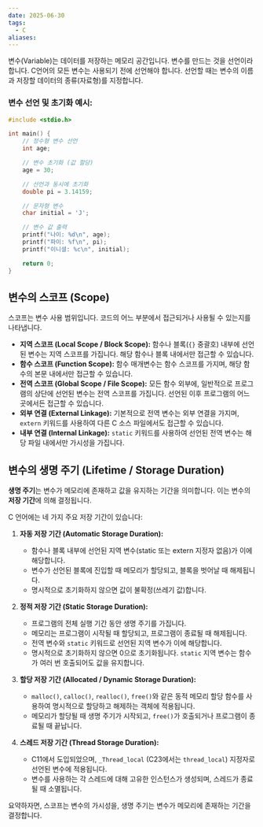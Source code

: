 ```yaml
---
date: 2025-06-30
tags:
  - C
aliases:
---
```

변수(Variable)는 데이터를 저장하는 메모리 공간입니다. 변수를 만드는 것을 선언이라 합니다. C언어의 모든 변수는 사용되기 전에 선언해야 합니다. 선언할 때는 변수의 이름과 저장할 데이터의 종류(자료형)를 지정합니다.

### 변수 선언 및 초기화 예시:

```c
#include <stdio.h>

int main() {
    // 정수형 변수 선언
    int age;

    // 변수 초기화 (값 할당)
    age = 30;

    // 선언과 동시에 초기화
    double pi = 3.14159;

    // 문자형 변수
    char initial = 'J';

    // 변수 값 출력
    printf("나이: %d\n", age);
    printf("파이: %f\n", pi);
    printf("이니셜: %c\n", initial);

    return 0;
}
```

## 변수의 스코프 (Scope)

스코프는 변수 사용 범위입니다. 코드의 어느 부분에서 접근되거나 사용될 수 있는지를 나타냅니다. 

*   **지역 스코프 (Local Scope / Block Scope):** 함수나 블록(`{}` 중괄호) 내부에 선언된 변수는 지역 스코프를 가집니다. 해당 함수나 블록 내에서만 접근할 수 있습니다.
*   **함수 스코프 (Function Scope):** 함수 매개변수는 함수 스코프를 가지며, 해당 함수의 본문 내에서만 접근할 수 있습니다.
*   **전역 스코프 (Global Scope / File Scope):** 모든 함수 외부에, 일반적으로 프로그램의 상단에 선언된 변수는 전역 스코프를 가집니다. 선언된 이후 프로그램의 어느 곳에서든 접근할 수 있습니다.
*   **외부 연결 (External Linkage):** 기본적으로 전역 변수는 외부 연결을 가지며, `extern` 키워드를 사용하여 다른 C 소스 파일에서도 접근할 수 있습니다.
*   **내부 연결 (Internal Linkage):** `static` 키워드를 사용하여 선언된 전역 변수는 해당 파일 내에서만 가시성을 가집니다.

## 변수의 생명 주기 (Lifetime / Storage Duration)

**생명 주기**는 변수가 메모리에 존재하고 값을 유지하는 기간을 의미합니다. 이는 변수의 **저장 기간**에 의해 결정됩니다.

C 언어에는 네 가지 주요 저장 기간이 있습니다:

1.  **자동 저장 기간 (Automatic Storage Duration):**
    *   함수나 블록 내부에 선언된 지역 변수(static 또는 extern 지정자 없음)가 이에 해당합니다.
    *   변수가 선언된 블록에 진입할 때 메모리가 할당되고, 블록을 벗어날 때 해제됩니다.
    *   명시적으로 초기화하지 않으면 값이 불확정(쓰레기 값)합니다.

2.  **정적 저장 기간 (Static Storage Duration):**
    *   프로그램의 전체 실행 기간 동안 생명 주기를 가집니다.
    *   메모리는 프로그램이 시작될 때 할당되고, 프로그램이 종료될 때 해제됩니다.
    *   전역 변수와 `static` 키워드로 선언된 지역 변수가 이에 해당합니다.
    *   명시적으로 초기화하지 않으면 0으로 초기화됩니다. `static` 지역 변수는 함수가 여러 번 호출되어도 값을 유지합니다.

3.  **할당 저장 기간 (Allocated / Dynamic Storage Duration):**
    *   `malloc()`, `calloc()`, `realloc()`, `free()`와 같은 동적 메모리 할당 함수를 사용하여 명시적으로 할당하고 해제하는 객체에 적용됩니다.
    *   메모리가 할당될 때 생명 주기가 시작되고, `free()`가 호출되거나 프로그램이 종료될 때 끝납니다.

4.  **스레드 저장 기간 (Thread Storage Duration):**
    *   C11에서 도입되었으며, `_Thread_local` (C23에서는 `thread_local`) 지정자로 선언된 변수에 적용됩니다.
    *   변수를 사용하는 각 스레드에 대해 고유한 인스턴스가 생성되며, 스레드가 종료될 때 소멸됩니다.

요약하자면, 스코프는 변수의 가시성을, 생명 주기는 변수가 메모리에 존재하는 기간을 결정합니다.
